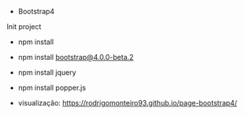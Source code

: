 - Bootstrap4

Init project
- npm install
- npm install bootstrap@4.0.0-beta.2
- npm install jquery
- npm install popper.js

- visualização: https://rodrigomonteiro93.github.io/page-bootstrap4/